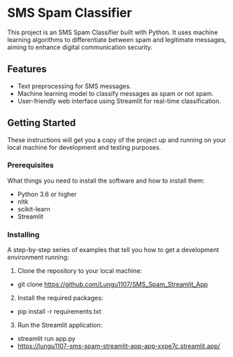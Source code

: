 # SMS Spam Classifier

This project is an SMS Spam Classifier built with Python. It uses machine learning algorithms to differentiate between spam and legitimate messages, aiming to enhance digital communication security.

## Features

- Text preprocessing for SMS messages.
- Machine learning model to classify messages as spam or not spam.
- User-friendly web interface using Streamlit for real-time classification.

## Getting Started

These instructions will get you a copy of the project up and running on your local machine for development and testing purposes.

### Prerequisites

What things you need to install the software and how to install them:
- Python 3.6 or higher
- nltk
- scikit-learn
- Streamlit


### Installing

A step-by-step series of examples that tell you how to get a development environment running:

1. Clone the repository to your local machine:

  - git clone https://github.com/Lungu1107/SMS_Spam_Streamlit_App

2. Install the required packages:

  - pip install -r requirements.txt

3. Run the Streamlit application:

  - streamlit run app.py
  - https://lungu1107-sms-spam-streamlit-app-app-xxpe7c.streamlit.app/

